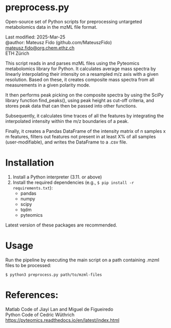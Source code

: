 # preprocess.py
Open-source set of Python scripts for preprocessing untargeted metabolomics data in the mzML file format.

Last modified: 2025-Mar-25\
@author: Mateusz Fido (github.com/MateuszFido)\
mateusz.fido@org.chem.ethz.ch\
ETH Zürich

This script reads in and parses mzML files using the Pyteomics
metabolomics library for Python. It calculates average mass spectra
by linearly interpolating their intensity on a resampled m/z axis 
with a given resolution. Based on these, it creates composite mass spectra 
from all measurements in a given polarity mode.

It then performs peak picking on the composite spectra by using the SciPy
library function find_peaks(), using peak height as cut-off criteria, and stores
peak data that can then be passed into other functions.

Subsequently, it calculates time traces of all the features by integrating the
interpolated intensity within the m/z boundaries of a peak. 

Finally, it creates a Pandas DataFrame of the intensity matrix of n samples x m features,
filters out features not present in at least X% of all samples (user-modifiable), 
and writes the DataFrame to a .csv file. 

# Installation
1. Install a Python interpreter (3.11. or above)
2. Install the required dependencies (e.g., `$ pip install -r requirements.txt`):
   - pandas
   - numpy
   - scipy
   - tqdm
   - pyteomics

Latest version of these packages are recommended.

# Usage
Run the pipeline by executing the main script on a path containing .mzml files to be processed:

   `$ python3 preprocess.py path/to/mzml-files`

# References:
Matlab Code of Jiayi Lan and Miguel de Figueiredo\
Python Code of Cedric Wüthrich\
https://pyteomics.readthedocs.io/en/latest/index.html


